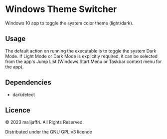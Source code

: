 # Windows Theme Switcher

Windows 10 app to toggle the system color theme (light/dark).

## Usage

The default action on running the executable is to toggle the system Dark Mode. If Light Mode or Dark Mode is explicitly required, it can be selected from the app's Jump List (Windows Start Menu or Taskbar context menu for the app).

## Dependencies

- darkdetect

## Licence

© 2023 malijaffri. All Rights Reserved.

Distributed under the GNU GPL v3 licence
